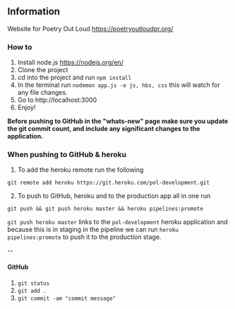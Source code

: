## Information

Website for Poetry Out Loud https://poetryoutloudpr.org/

### How to

1) Install node.js https://nodejs.org/en/
2) Clone the project
3) cd into the project and run `npm install`
4) In the terminal run `nodemon app.js -e js, hbs, css` this will watch for any file changes.
5) Go to http://localhost:3000
6) Enjoy!

**Before pushing to GitHub in the "whats-new" page make sure you update the git commit count, and include any significant changes to the application.**

### When pushing to GitHub & heroku

1) To add the heroku remote run the following

```
git remote add heroku https://git.heroku.com/pol-development.git
```

2) To push to GitHub, heroku and to the production app all in one run

```
git push && git push heroku master && heroku pipelines:promote
```

`git push heroku master` links to the `pol-development` heroku application and because this is in staging in the pipeline we can run `heroku pipelines:promote` to push it to the production stage.

--

#### GitHub

1) `git status`
2) `git add .`
3) `git commit -am "commit message"`
